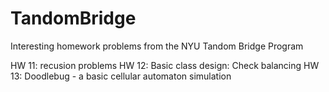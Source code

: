 # TandomBridge
Interesting homework problems from the NYU Tandom Bridge Program

HW 11: recusion problems
HW 12: Basic class design: Check balancing
HW 13: Doodlebug - a basic cellular automaton simulation
